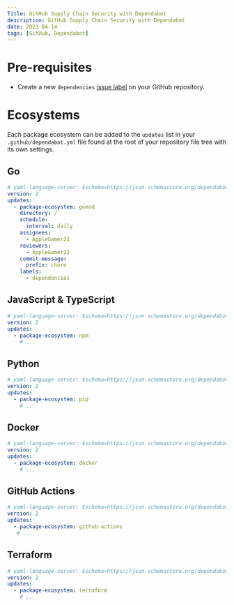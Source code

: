 ```yaml
---
Title: GitHub Supply Chain Security with Dependabot
description: GitHub Supply Chain Security with Dependabot
date: 2023-04-14
tags: [GitHub, Dependabot]
---
```

# Pre-requisites
* Create a new `dependencies` [issue label](https://docs.github.com/en/issues/using-labels-and-milestones-to-track-work/managing-labels) on your GitHub repository.

# Ecosystems
Each package ecosystem can be added to the `updates` list in your `.github/dependabot.yml` file found at the root of your repository file tree with its own settings.

## Go
```yml
# yaml-language-server: $schema=https://json.schemastore.org/dependabot-2.0.json
version: 2
updates:
  - package-ecosystem: gomod
    directory: /
    schedule:
      interval: daily
    assignees:
      - AppleGamer22
    reviewers:
      - AppleGamer22
    commit-message:
      prefix: chore
    labels:
      - dependencies
```

## JavaScript & TypeScript
```yml
# yaml-language-server: $schema=https://json.schemastore.org/dependabot-2.0.json
version: 2
updates:
  - package-ecosystem: npm
    # ...
```

## Python
```yml
# yaml-language-server: $schema=https://json.schemastore.org/dependabot-2.0.json
version: 2
updates:
  - package-ecosystem: pip
    # ...
```

## Docker
```yml
# yaml-language-server: $schema=https://json.schemastore.org/dependabot-2.0.json
version: 2
updates:
  - package-ecosystem: docker
    # ...
```

## GitHub Actions
```yml
# yaml-language-server: $schema=https://json.schemastore.org/dependabot-2.0.json
version: 2
updates:
  - package-ecosystem: github-actions
   # ...
```

## Terraform
```yml
# yaml-language-server: $schema=https://json.schemastore.org/dependabot-2.0.json
version: 2
updates:
  - package-ecosystem: terraform
    # ...
```